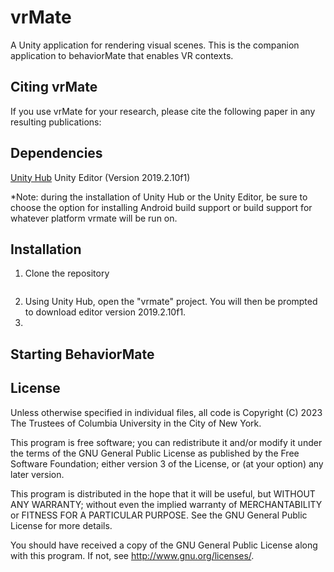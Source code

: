 # vrMate
A Unity application for rendering visual scenes. This is the companion application to behaviorMate that enables VR contexts.

## Citing vrMate
If you use vrMate for your research, please cite the following paper in any resulting publications:

<behaviorMate paper citation>

## Dependencies
<a href="[https://www.oracle.com/java/technologies/javase/javase8-archive-downloads.html](https://unity.com/download)">Unity Hub</a>
Unity Editor (Version 2019.2.10f1)

*Note: during the installation of Unity Hub or the Unity Editor, be sure to choose the option for installing Android build support or build support for whatever platform vrmate will be run on.

## Installation

1) Clone the repository
   ```
   ```
2) Using Unity Hub, open the "vrmate" project. You will then be prompted to download editor version 2019.2.10f1.
3) 

## Starting BehaviorMate



## License

Unless otherwise specified in individual files, all code is Copyright (C) 2023 The Trustees of Columbia University in the City of New York.

This program is free software; you can redistribute it and/or modify it under the terms of the GNU General Public License as published by the Free Software Foundation; either version 3 of the License, or (at your option) any later version.

This program is distributed in the hope that it will be useful, but WITHOUT ANY WARRANTY; without even the implied warranty of MERCHANTABILITY or FITNESS FOR A PARTICULAR PURPOSE. See the GNU General Public License for more details.

You should have received a copy of the GNU General Public License along with this program. If not, see <http://www.gnu.org/licenses/>.
